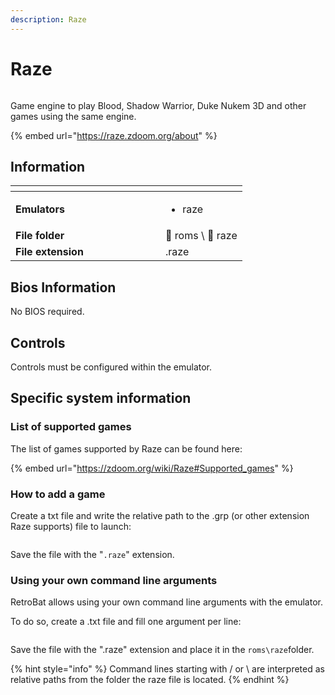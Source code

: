 ```yaml
---
description: Raze
---
```


# Raze

<div align="left">

<figure><img src="https://raw.githubusercontent.com/fabricecaruso/es-theme-carbon/421cec038116fe7b6711fa35683470884a28ed55/art/logos/raze.svg" alt=""><figcaption></figcaption></figure>

</div>

Game engine to play Blood, Shadow Warrior, Duke Nukem 3D and other games using the same engine.

{% embed url="https://raze.zdoom.org/about" %}

## Information

<table data-header-hidden><thead><tr><th width="224"></th><th></th></tr></thead><tbody><tr><td><strong>Emulators</strong></td><td><ul><li>raze</li></ul></td></tr><tr><td><strong>File folder</strong></td><td><span data-gb-custom-inline data-tag="emoji" data-code="1f4c2">📂</span> roms \ <span data-gb-custom-inline data-tag="emoji" data-code="1f4c2">📂</span> raze</td></tr><tr><td><strong>File extension</strong></td><td>.raze</td></tr></tbody></table>

## Bios Information

No BIOS required.

## Controls

Controls must be configured within the emulator.

## Specific system information

### List of supported games

The list of games supported by Raze can be found here:

{% embed url="https://zdoom.org/wiki/Raze#Supported_games" %}

### How to add a game

Create a txt file and write the relative path to the .grp (or other extension Raze supports) file to launch:

<div align="left">

<figure><img src="https://i.imgur.com/c5YWtRf.png" alt=""><figcaption></figcaption></figure>

</div>

Save the file with the "`.raze`" extension.

### Using your own command line arguments

RetroBat allows using your own command line arguments with the emulator.

To do so, create a .txt file and fill one argument per line:

<div align="left">

<figure><img src="https://i.imgur.com/JVHAwZM.png" alt=""><figcaption></figcaption></figure>

</div>

Save the file with the ".raze" extension and place it in the `roms\raze`folder.

{% hint style="info" %}
Command lines starting with / or \ are interpreted as relative paths from the folder the raze file is located.
{% endhint %}
